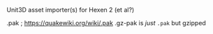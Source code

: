 

Unit3D asset importer(s) for Hexen 2 (et al?)


.pak ; https://quakewiki.org/wiki/.pak
.gz-pak is *just* `.pak` but gzipped